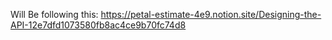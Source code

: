Will Be following this:
https://petal-estimate-4e9.notion.site/Designing-the-API-12e7dfd1073580fb8ac4ce9b70fc74d8
